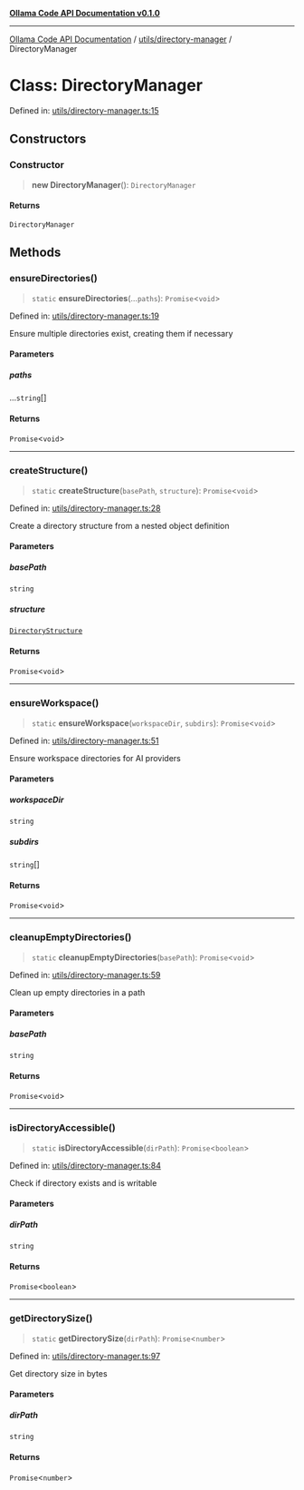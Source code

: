 [**Ollama Code API Documentation v0.1.0**](../../../README.md)

***

[Ollama Code API Documentation](../../../modules.md) / [utils/directory-manager](../README.md) / DirectoryManager

# Class: DirectoryManager

Defined in: [utils/directory-manager.ts:15](https://github.com/erichchampion/ollama-code/blob/7bf02bdc8ebf923c87dd1be8a3c8c4011170f2d0/ollama-code/src/utils/directory-manager.ts#L15)

## Constructors

### Constructor

> **new DirectoryManager**(): `DirectoryManager`

#### Returns

`DirectoryManager`

## Methods

### ensureDirectories()

> `static` **ensureDirectories**(...`paths`): `Promise`\<`void`\>

Defined in: [utils/directory-manager.ts:19](https://github.com/erichchampion/ollama-code/blob/7bf02bdc8ebf923c87dd1be8a3c8c4011170f2d0/ollama-code/src/utils/directory-manager.ts#L19)

Ensure multiple directories exist, creating them if necessary

#### Parameters

##### paths

...`string`[]

#### Returns

`Promise`\<`void`\>

***

### createStructure()

> `static` **createStructure**(`basePath`, `structure`): `Promise`\<`void`\>

Defined in: [utils/directory-manager.ts:28](https://github.com/erichchampion/ollama-code/blob/7bf02bdc8ebf923c87dd1be8a3c8c4011170f2d0/ollama-code/src/utils/directory-manager.ts#L28)

Create a directory structure from a nested object definition

#### Parameters

##### basePath

`string`

##### structure

[`DirectoryStructure`](../interfaces/DirectoryStructure.md)

#### Returns

`Promise`\<`void`\>

***

### ensureWorkspace()

> `static` **ensureWorkspace**(`workspaceDir`, `subdirs`): `Promise`\<`void`\>

Defined in: [utils/directory-manager.ts:51](https://github.com/erichchampion/ollama-code/blob/7bf02bdc8ebf923c87dd1be8a3c8c4011170f2d0/ollama-code/src/utils/directory-manager.ts#L51)

Ensure workspace directories for AI providers

#### Parameters

##### workspaceDir

`string`

##### subdirs

`string`[]

#### Returns

`Promise`\<`void`\>

***

### cleanupEmptyDirectories()

> `static` **cleanupEmptyDirectories**(`basePath`): `Promise`\<`void`\>

Defined in: [utils/directory-manager.ts:59](https://github.com/erichchampion/ollama-code/blob/7bf02bdc8ebf923c87dd1be8a3c8c4011170f2d0/ollama-code/src/utils/directory-manager.ts#L59)

Clean up empty directories in a path

#### Parameters

##### basePath

`string`

#### Returns

`Promise`\<`void`\>

***

### isDirectoryAccessible()

> `static` **isDirectoryAccessible**(`dirPath`): `Promise`\<`boolean`\>

Defined in: [utils/directory-manager.ts:84](https://github.com/erichchampion/ollama-code/blob/7bf02bdc8ebf923c87dd1be8a3c8c4011170f2d0/ollama-code/src/utils/directory-manager.ts#L84)

Check if directory exists and is writable

#### Parameters

##### dirPath

`string`

#### Returns

`Promise`\<`boolean`\>

***

### getDirectorySize()

> `static` **getDirectorySize**(`dirPath`): `Promise`\<`number`\>

Defined in: [utils/directory-manager.ts:97](https://github.com/erichchampion/ollama-code/blob/7bf02bdc8ebf923c87dd1be8a3c8c4011170f2d0/ollama-code/src/utils/directory-manager.ts#L97)

Get directory size in bytes

#### Parameters

##### dirPath

`string`

#### Returns

`Promise`\<`number`\>
